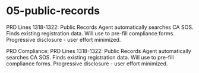 # 05-public-records

PRD Lines 1318-1322: Public Records
Agent automatically searches CA SOS.
Finds existing registration data.
Will use to pre-fill compliance forms.
Progressive disclosure - user effort minimized.

PRD Compliance:
PRD Lines 1318-1322: Public Records
Agent automatically searches CA SOS.
Finds existing registration data.
Will use to pre-fill compliance forms.
Progressive disclosure - user effort minimized.